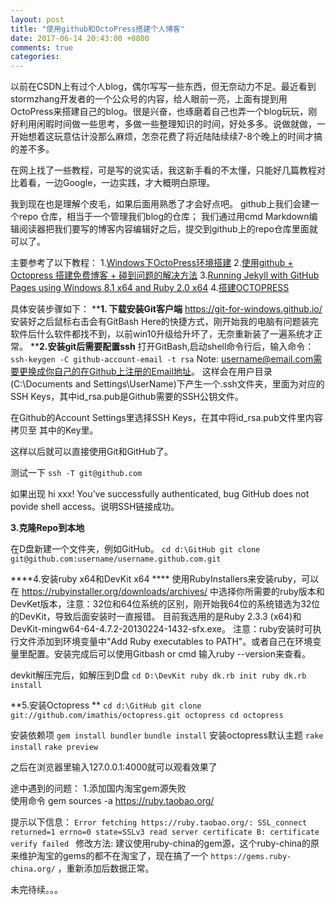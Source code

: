 ```yaml
---
layout: post
title: "使用github和OctoPress搭建个人博客"
date: 2017-06-14 20:43:00 +0800
comments: true
categories: 
---
```


以前在CSDN上有过个人blog，偶尔写写一些东西，但无奈动力不足。最近看到stormzhang开发者的一个公众号的内容，给人眼前一亮，上面有提到用OctoPress来搭建自己的blog。很是兴奋，也琢磨着自己也弄一个blog玩玩，刚好利用闲暇时间做一些思考，多做一些整理知识的时间，好处多多。说做就做，一开始想着这玩意估计没那么麻烦，怎奈花费了将近陆陆续续7-8个晚上的时间才搞的差不多。

在网上找了一些教程，可是写的说实话，我这新手看的不太懂，只能好几篇教程对比着看，一边Google，一边实践，才大概明白原理。

我到现在也是理解个皮毛，如果后面用熟悉了才会好点吧。
github上我们会建一个repo 仓库，相当于一个管理我们blog的仓库；
我们通过用cmd Markdown编辑阅读器把我们要写的博客内容编辑好之后，提交到github上的repo仓库里面就可以了。

主要参考了以下教程：
1.[Windows下OctoPress环境搭建][1]
2.[使用github + Octopress 搭建免费博客 + 碰到问题的解决方法][2]
3.[Running Jekyll with GitHub Pages using Windows 8.1 x64 and Ruby 2.0 x64][3]
4.[搭建OCTOPRESS][4]

具体安装步骤如下：
 ****1. 下载安装Git客户端** 
    https://git-for-windows.github.io/
    安装好之后鼠标右击会有GitBash Here的快捷方式，刚开始我的电脑有问题装完软件后什么软件都找不到，以前win10升级给升坏了，无奈重新装了一遍系统才正常。
 ****2.安装git后需要配置ssh**
打开GitBash,启动shell命令行后，输入命令：
    `ssh-keygen -C github-account-email -t rsa`
Note: username@email.com需要更换成你自己的在Github上注册的Email地址。 这样会在用户目录(C:\Documents and Settings\UserName)下产生一个.ssh文件夹，里面为对应的SSH Keys，其中id_rsa.pub是Github需要的SSH公钥文件。

在Github的Account Settings里选择SSH Keys，在其中将id_rsa.pub文件里内容拷贝至 其中的Key里。

这样以后就可以直接使用Git和GitHub了。

测试一下
`ssh -T git@github.com`

如果出现 hi xxx! You’ve successfully authenticated, bug GitHub does not povide shell access。说明SSH链接成功。

**3.克隆Repo到本地**

在D盘新建一个文件夹，例如GitHub。
`cd d:\GitHub
git clone git@github.com:username/username.github.com.git`

****4.安装ruby x64和DevKit x64 ****
使用RubyInstallers来安装ruby，可以在
https://rubyinstaller.org/downloads/archives/
中选择你所需要的ruby版本和DevKet版本，注意：32位和64位系统的区别，刚开始我64位的系统错选为32位的DevKit，导致后面安装时一直报错。
目前我选用的是Ruby 2.3.3 (x64)和DevKit-mingw64-64-4.7.2-20130224-1432-sfx.exe。
注意：ruby安装时可执行文件添加到环境变量中"Add Ruby executables to PATH"。或者自己在环境变量里配置。安装完成后可以使用Gitbash or cmd 输入ruby --version来查看。

devkit解压完后，如解压到D盘
`cd D:\DevKit
ruby dk.rb init
ruby dk.rb install`

**5.安装Octopress **
`cd d:\GitHub
git clone git://github.com/imathis/octopress.git octopress
cd octopress`

安装依赖项
`gem install bundler`
`bundle install`
安装octopress默认主题
`rake install`
`rake preview`

之后在浏览器里输入127.0.0.1:4000就可以观看效果了

途中遇到的问题：
1.添加国内淘宝gem源失败   
使用命令 gem sources -a https://ruby.taobao.org/

提示以下信息：
`Error fetching https://ruby.taobao.org/:
        SSL_connect returned=1 errno=0 state=SSLv3 read server certificate B: certificate verify failed `
 修改方法:
 建议使用ruby-china的gem源，这个ruby-china的原来维护淘宝的gems的都不在淘宝了，现在搞了一个 `https://gems.ruby-china.org/` ，重新添加后数据正常。
 
 未完待续。。。


  [1]: http://www.yebangyu.org/blog/2015/10/17/howtoinstalloctopress/
  [2]: https://www.bbsmax.com/A/B0zq2DoXJv/
  [3]: http://blog.florianwolters.de/educational/2014/04/18/Running_Jekyll_with_GitHub_Pages_using_Windows_8.1_x64_and_Ruby_2.0_x64/
  [4]: http://stormzhang.com/other/2012/11/21/use-octopress-to-write-blog/
